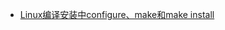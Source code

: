<ul>
<li><a href='./web/make.md' target="_blank">Linux编译安装中configure、make和make install</a></li>
</ul>
